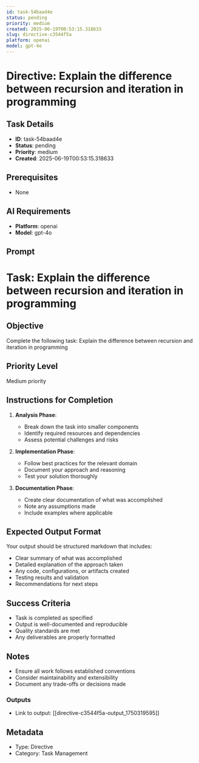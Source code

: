 ```yaml
---
id: task-54baad4e
status: pending
priority: medium
created: 2025-06-19T00:53:15.318633
slug: directive-c3544f5a
platform: openai
model: gpt-4o
---
```


# Directive: Explain the difference between recursion and iteration in programming

## Task Details
- **ID**: task-54baad4e
- **Status**: pending
- **Priority**: medium
- **Created**: 2025-06-19T00:53:15.318633

## Prerequisites
- None

## AI Requirements
- **Platform**: openai
- **Model**: gpt-4o

## Prompt
# Task: Explain the difference between recursion and iteration in programming

## Objective
Complete the following task: Explain the difference between recursion and iteration in programming

## Priority Level
Medium priority

## Instructions for Completion
1. **Analysis Phase**: 
   - Break down the task into smaller components
   - Identify required resources and dependencies
   - Assess potential challenges and risks

2. **Implementation Phase**:
   - Follow best practices for the relevant domain
   - Document your approach and reasoning
   - Test your solution thoroughly

3. **Documentation Phase**:
   - Create clear documentation of what was accomplished
   - Note any assumptions made
   - Include examples where applicable

## Expected Output Format
Your output should be structured markdown that includes:
- Clear summary of what was accomplished
- Detailed explanation of the approach taken
- Any code, configurations, or artifacts created
- Testing results and validation
- Recommendations for next steps

## Success Criteria
- Task is completed as specified
- Output is well-documented and reproducible
- Quality standards are met
- Any deliverables are properly formatted

## Notes
- Ensure all work follows established conventions
- Consider maintainability and extensibility
- Document any trade-offs or decisions made

### Outputs
- Link to output: [[directive-c3544f5a-output_1750319595]]

## Metadata
- Type: Directive
- Category: Task Management
